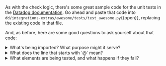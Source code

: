 As with the check logic, there's some great sample code for the unit tests in the [Datadog documentation](https://docs.datadoghq.com/developers/integrations/new_check_howto/#writing-tests). Go ahead and paste that code into `dd/integrations-extras/awesome/tests/test_awesome.py`{{open}}, replacing the existing code in that file.

And, as before, here are some good questions to ask yourself about that code:
<details>
  <summary>What's being imported? What purpose might it serve?</summary>
  
  - `pytest` is imported. [It](https://docs.pytest.org/en/stable/) is a testing framework for Python.
  
</details>
<details>
  <summary>What does the line that starts with `@` mean?</summary>
  
  - [This](https://docs.pytest.org/en/stable/example/markers.html) marks a block of tests so that you can specify them later when you want to run them. The "mark" in this case is `unit`. 
  
</details>
<details>
  <summary>What elements are being tested, and what happens if they fail?</summary>
  
  - The first 3 tests check to make sure that a `ConfigurationError` is raised for an empty instance, an instance with only the url, and an instance with only a search string. The last test makes sure that a "proper" configuration with a url and a search string does not throw an error.
  
</details>